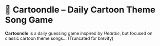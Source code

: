 
# 🎵 Cartoondle – Daily Cartoon Theme Song Game

**Cartoondle** is a daily guessing game inspired by *Heardle*, but focused on classic cartoon theme songs...
(Truncated for brevity)
